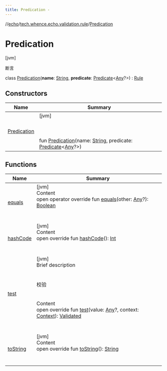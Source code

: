 ```yaml
---
title: Predication -
---
```

//[echo](../../index.md)/[tech.whence.echo.validation.rule](../index.md)/[Predication](index.md)



# Predication  
 [jvm] 

断言

class [Predication](index.md)(**name**: [String](https://kotlinlang.org/api/latest/jvm/stdlib/kotlin/-string/index.html), **predicate**: [Predicate](../../tech.whence.echo.function/-predicate/index.md)<[Any](https://kotlinlang.org/api/latest/jvm/stdlib/kotlin/-any/index.html)?>) : [Rule](../-rule/index.md)   


## Constructors  
  
|  Name|  Summary| 
|---|---|
| [Predication](-predication.md)|  [jvm] <br><br><br><br>fun [Predication](-predication.md)(name: [String](https://kotlinlang.org/api/latest/jvm/stdlib/kotlin/-string/index.html), predicate: [Predicate](../../tech.whence.echo.function/-predicate/index.md)<[Any](https://kotlinlang.org/api/latest/jvm/stdlib/kotlin/-any/index.html)?>)   <br>


## Functions  
  
|  Name|  Summary| 
|---|---|
| [equals](../../tech.whence.echo.webclient.response.exception/-response-unrecognized-exception/index.md#kotlin/Any/equals/#kotlin.Any?/PointingToDeclaration/)| [jvm]  <br>Content  <br>open operator override fun [equals](../../tech.whence.echo.webclient.response.exception/-response-unrecognized-exception/index.md#kotlin/Any/equals/#kotlin.Any?/PointingToDeclaration/)(other: [Any](https://kotlinlang.org/api/latest/jvm/stdlib/kotlin/-any/index.html)?): [Boolean](https://kotlinlang.org/api/latest/jvm/stdlib/kotlin/-boolean/index.html)  <br><br><br>
| [hashCode](../../tech.whence.echo.webclient.response.exception/-response-unrecognized-exception/index.md#kotlin/Any/hashCode/#/PointingToDeclaration/)| [jvm]  <br>Content  <br>open override fun [hashCode](../../tech.whence.echo.webclient.response.exception/-response-unrecognized-exception/index.md#kotlin/Any/hashCode/#/PointingToDeclaration/)(): [Int](https://kotlinlang.org/api/latest/jvm/stdlib/kotlin/-int/index.html)  <br><br><br>
| [test](test.md)| [jvm]  <br>Brief description  <br><br><br>校验<br><br>  <br>Content  <br>open override fun [test](test.md)(value: [Any](https://kotlinlang.org/api/latest/jvm/stdlib/kotlin/-any/index.html)?, context: [Context](../../tech.whence.echo.validation/-context/index.md)): [Validated](../../tech.whence.echo.validation/-validated/index.md)  <br><br><br>
| [toString](../../tech.whence.echo.webclient.response.exception/-response-unrecognized-exception/index.md#kotlin/Any/toString/#/PointingToDeclaration/)| [jvm]  <br>Content  <br>open override fun [toString](../../tech.whence.echo.webclient.response.exception/-response-unrecognized-exception/index.md#kotlin/Any/toString/#/PointingToDeclaration/)(): [String](https://kotlinlang.org/api/latest/jvm/stdlib/kotlin/-string/index.html)  <br><br><br>


